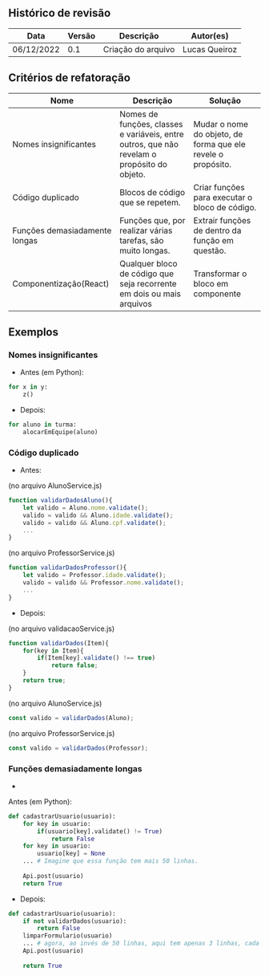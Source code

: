 ## Histórico de revisão

| Data       | Versão | Descrição            | Autor(es)                          |
| ---------- | ------ | -------------------- | ---------------------------------- |
| 06/12/2022 |  0.1   | Criação do arquivo   | Lucas Queiroz                      |

## Critérios de refatoração

| Nome                          | Descrição                                                    | Solução                                                      |
| ----------------------------- | ------------------------------------------------------------ | ------------------------------------------------------------ |
| Nomes insignificantes         | Nomes de funções, classes e variáveis, entre outros, que não revelam o propósito do objeto. | Mudar o nome do objeto, de forma que ele revele o propósito. |
| Código duplicado              | Blocos de código que se repetem.                             | Criar funções para executar o bloco de código.               |
| Funções demasiadamente longas | Funções que, por realizar várias tarefas, são muito longas.  | Extrair funções de dentro da função em questão.              |
| Componentização(React) | Qualquer bloco de código que seja recorrente em dois ou mais arquivos   | Transformar o bloco em componente |

## Exemplos

### Nomes insignificantes

- Antes (em Python):

```python
for x in y:
    z()
```

- Depois:

```python
for aluno in turma:
    alocarEmEquipe(aluno)
```

### Código duplicado

- Antes: 

(no arquivo AlunoService.js)

```javascript
function validarDadosAluno(){
    let valido = Aluno.nome.validate();
    valido = valido && Aluno.idade.validate();
    valido = valido && Aluno.cpf.validate();
    ...
}
```

(no arquivo ProfessorService.js)

```javascript
function validarDadosProfessor(){
	let valido = Professor.idade.validate();
	valido = valido && Professor.nome.validate();
    ...
}
```

- Depois:

(no arquivo validacaoService.js)

```javascript
function validarDados(Item){
    for(key in Item){
        if(Item[key].validate() !== true)
            return false;
    }
    return true;
}
```

(no arquivo AlunoService.js)

```javascript
const valido = validarDados(Aluno);
```

(no arquivo ProfessorService.js)

```javascript
const valido = validarDados(Professor);
```

### Funções demasiadamente longas
- 
Antes (em Python):

```python
def cadastrarUsuario(usuario):
    for key in usuario:
        if(usuario[key].validate() != True)
        	return False
    for key in usuario:
        usuario[key] = None 
    ... # Imagine que essa função tem mais 50 linhas.
   
   	Api.post(usuario)
    return True
```

- Depois:

```python
def cadastrarUsuario(usuario):
    if not validarDados(usuario):
        return False
    limparFormulario(usuario)
    ... # agora, ao invés de 50 linhas, aqui tem apenas 3 linhas, cada uma com uma chamada de função.
    Api.post(usuario)
    
    return True
    
```
